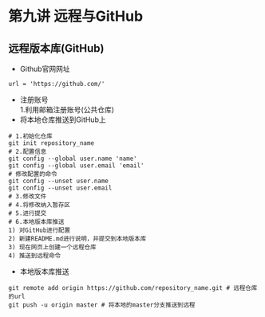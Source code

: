 # 第九讲 远程与GitHub
## 远程版本库(GitHub)
- Github官网网址
```
url = 'https://github.com/'
```
- 注册账号  
1.利用邮箱注册账号(公共仓库)
- 将本地仓库推送到GitHub上
```
# 1.初始化仓库
git init repository_name
# 2.配置信息 
git config --global user.name 'name'
git config --global user.email 'email'
# 修改配置的命令
git config --unset user.name
git config --unset user.email
# 3.修改文件
# 4.将修改纳入暂存区
# 5.进行提交
# 6.本地版本库推送
1) 对GitHub进行配置
2) 新建README.md进行说明，并提交到本地版本库
3) 现在网页上创建一个远程仓库
4) 推送到远程命令
```
- 本地版本库推送
```
git remote add origin https://github.com/repository_name.git # 远程仓库的url
git push -u origin master # 将本地的master分支推送到远程
```

